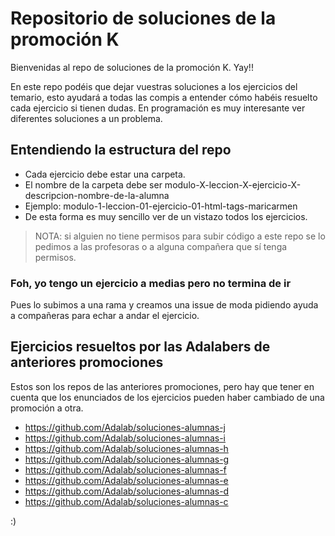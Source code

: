# Repositorio de soluciones de la promoción K

Bienvenidas al repo de soluciones de la promoción K. Yay!!

En este repo podéis que dejar vuestras soluciones a los ejercicios del temario, esto ayudará a todas las compis a entender cómo habéis resuelto cada ejercicio si tienen dudas. En programación es muy interesante ver diferentes soluciones a un problema.

## Entendiendo la estructura del repo

- Cada ejercicio debe estar una carpeta.
- El nombre de la carpeta debe ser modulo-X-leccion-X-ejercicio-X-descripcion-nombre-de-la-alumna 
- Ejemplo: modulo-1-leccion-01-ejercicio-01-html-tags-maricarmen
- De esta forma es muy sencillo ver de un vistazo todos los ejercicios.

> NOTA: si alguien no tiene permisos para subir código a este repo se lo pedimos a las profesoras o a alguna compañera que sí tenga permisos.

### Foh, yo tengo un ejercicio a medias pero no termina de ir

Pues lo subimos a una rama y creamos una issue de moda pidiendo ayuda a compañeras para echar a andar el ejercicio.

## Ejercicios resueltos por las Adalabers de anteriores promociones

Estos son los repos de las anteriores promociones, pero hay que tener en cuenta que los enunciados de los ejercicios pueden haber cambiado de una promoción a otra.

- https://github.com/Adalab/soluciones-alumnas-j
- https://github.com/Adalab/soluciones-alumnas-i
- https://github.com/Adalab/soluciones-alumnas-h
- https://github.com/Adalab/soluciones-alumnas-g
- https://github.com/Adalab/soluciones-alumnas-f
- https://github.com/Adalab/soluciones-alumnas-e
- https://github.com/Adalab/soluciones-alumnas-d
- https://github.com/Adalab/soluciones-alumnas-c

:)
